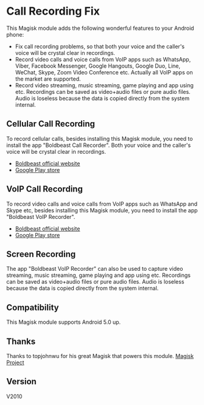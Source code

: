 # Call Recording Fix
This Magisk module adds the following wonderful features to your Android phone:
* Fix call recording problems, so that both your voice and the caller's voice will be crystal clear in recordings.
* Record video calls and voice calls from VoIP apps such as WhatsApp, Viber, Facebook Messenger, Google Hangouts, Google Duo, Line, WeChat, Skype, Zoom Video Conference etc. Actually all VoIP apps on the market are supported.
* Record video streaming, music streaming, game playing and app using etc. Recordings can be saved as video+audio files or pure audio files. Audio is loseless because the data is copied directly from the system internal.


## Cellular Call Recording
To record cellular calls, besides installing this Magisk module, you need to install the app "Boldbeast Call Recorder". Both your voice and the caller's voice will be crystal clear in recordings.
* [Boldbeast official website](https://www.boldbeast.com/android/call_recorder.html)
* [Google Play store](https://play.google.com/store/apps/details?id=com.boldbeast.recorder)


## VoIP Call Recording
To record video calls and voice calls from VoIP apps such as WhatsApp and Skype etc, besides installing this Magisk module, you need to install the app "Boldbeast VoIP Recorder".
* [Boldbeast official website](https://www.boldbeast.com/android/voip_call_recorder.html)
* [Google Play store](https://play.google.com/store/apps/details?id=com.boldbeast.voiprecorder)


## Screen Recording
The app "Boldbeast VoIP Recorder" can also be used to capture video streaming, music streaming, game playing and app using etc. Recordings can be saved as video+audio files or pure audio files. Audio is loseless because the data is copied directly from the system internal.


## Compatibility
This Magisk module supports Android 5.0 up.


## Thanks
Thanks to topjohnwu for his great Magisk that powers this module.
[Magisk Project](https://topjohnwu.github.io/Magisk)


## Version
V2010
